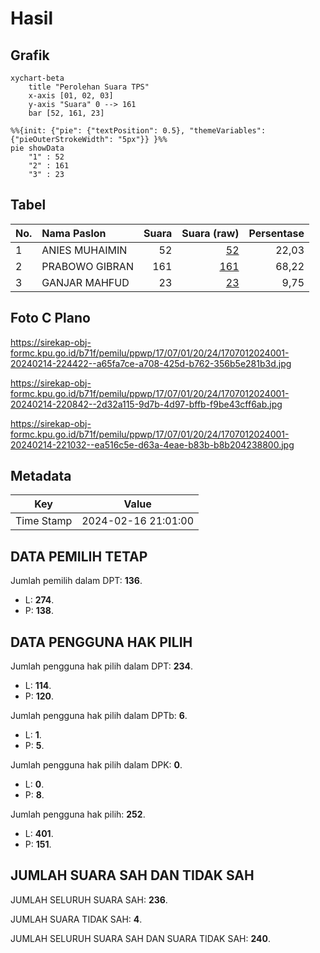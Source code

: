 # Hasil

## Grafik

```mermaid
xychart-beta
    title "Perolehan Suara TPS"
    x-axis [01, 02, 03]
    y-axis "Suara" 0 --> 161
    bar [52, 161, 23]
```

```mermaid
%%{init: {"pie": {"textPosition": 0.5}, "themeVariables": {"pieOuterStrokeWidth": "5px"}} }%%
pie showData
    "1" : 52
    "2" : 161
    "3" : 23
```

## Tabel

| No. | Nama Paslon    | Suara | Suara (raw) | Persentase |
|:--- |:-------------- | -----:| -----------:| ----------:|
| 1   | ANIES MUHAIMIN | 52    | [52][p-1]   | 22,03      |
| 2   | PRABOWO GIBRAN | 161   | [161][p-2]  | 68,22      |
| 3   | GANJAR MAHFUD  | 23    | [23][p-3]   | 9,75       |


[p-1]: https://github.com/gigit-pemilu/pemilu-2024-17-bengkulu/blob/main/pilpres/hitung-suara/sub/17-bengkulu/sub/07-lebong/sub/01-lebong-utara/sub/2024-kampung-muara-aman/sub/001-tps/sub/paslon-1.txt
[p-2]: https://github.com/gigit-pemilu/pemilu-2024-17-bengkulu/blob/main/pilpres/hitung-suara/sub/17-bengkulu/sub/07-lebong/sub/01-lebong-utara/sub/2024-kampung-muara-aman/sub/001-tps/sub/paslon-2.txt
[p-3]: https://github.com/gigit-pemilu/pemilu-2024-17-bengkulu/blob/main/pilpres/hitung-suara/sub/17-bengkulu/sub/07-lebong/sub/01-lebong-utara/sub/2024-kampung-muara-aman/sub/001-tps/sub/paslon-3.txt

## Foto C Plano

https://sirekap-obj-formc.kpu.go.id/b71f/pemilu/ppwp/17/07/01/20/24/1707012024001-20240214-224422--a65fa7ce-a708-425d-b762-356b5e281b3d.jpg

https://sirekap-obj-formc.kpu.go.id/b71f/pemilu/ppwp/17/07/01/20/24/1707012024001-20240214-220842--2d32a115-9d7b-4d97-bffb-f9be43cff6ab.jpg

https://sirekap-obj-formc.kpu.go.id/b71f/pemilu/ppwp/17/07/01/20/24/1707012024001-20240214-221032--ea516c5e-d63a-4eae-b83b-b8b204238800.jpg


## Metadata

| Key        | Value               |
| ---------- | ------------------- |
| Time Stamp | 2024-02-16 21:01:00 |


## DATA PEMILIH TETAP

Jumlah pemilih dalam DPT: **136**.
 * L: **274**.
 * P: **138**.

## DATA PENGGUNA HAK PILIH

Jumlah pengguna hak pilih dalam DPT: **234**.
 * L: **114**.
 * P: **120**.

Jumlah pengguna hak pilih dalam DPTb: **6**.
 * L: **1**.
 * P: **5**.

Jumlah pengguna hak pilih dalam DPK: **0**.
 * L: **0**.
 * P: **8**.

Jumlah pengguna hak pilih: **252**.
 * L: **401**.
 * P: **151**.

## JUMLAH SUARA SAH DAN TIDAK SAH

JUMLAH SELURUH SUARA SAH: **236**.

JUMLAH SUARA TIDAK SAH: **4**.

JUMLAH SELURUH SUARA SAH DAN SUARA TIDAK SAH: **240**.


